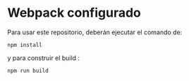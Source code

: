 # Webpack configurado

Para usar este repositorio, deberán ejecutar el comando de:

 ```
 npm install
 ```

y para construir el build :

```
npm run build
```
